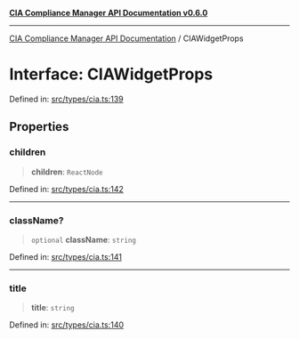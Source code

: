 [**CIA Compliance Manager API Documentation v0.6.0**](../README.md)

***

[CIA Compliance Manager API Documentation](../globals.md) / CIAWidgetProps

# Interface: CIAWidgetProps

Defined in: [src/types/cia.ts:139](https://github.com/Hack23/cia-compliance-manager/blob/main/src/types/cia.ts#L139)

## Properties

### children

> **children**: `ReactNode`

Defined in: [src/types/cia.ts:142](https://github.com/Hack23/cia-compliance-manager/blob/main/src/types/cia.ts#L142)

***

### className?

> `optional` **className**: `string`

Defined in: [src/types/cia.ts:141](https://github.com/Hack23/cia-compliance-manager/blob/main/src/types/cia.ts#L141)

***

### title

> **title**: `string`

Defined in: [src/types/cia.ts:140](https://github.com/Hack23/cia-compliance-manager/blob/main/src/types/cia.ts#L140)
